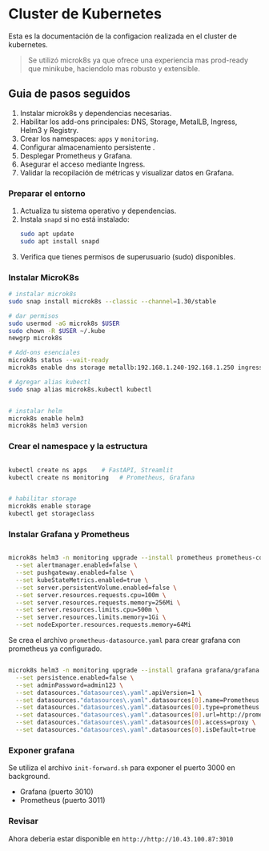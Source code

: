 # Cluster de Kubernetes

Esta es la documentación de la configacion realizada en el cluster de kubernetes.

> Se utilizó microk8s ya que ofrece una experiencia mas prod-ready que minikube, haciendolo mas robusto y extensible.

## Guia de pasos seguidos
1. Instalar microk8s y dependencias necesarias.
2. Habilitar los add-ons principales: DNS, Storage, MetalLB, Ingress, Helm3 y Registry.
3. Crear los namespaces: `apps` y `monitoring`.
4. Configurar almacenamiento persistente .
5. Desplegar Prometheus y Grafana.
6. Asegurar el acceso mediante Ingress.
7. Validar la recopilación de métricas y visualizar datos en Grafana.

### Preparar el entorno

1. Actualiza tu sistema operativo y dependencias.
2. Instala `snapd` si no está instalado:  
   ```sh
   sudo apt update
   sudo apt install snapd
   ```
3. Verifica que tienes permisos de superusuario (sudo) disponibles.

### Instalar MicroK8s

```sh
# instalar microk8s
sudo snap install microk8s --classic --channel=1.30/stable

# dar permisos
sudo usermod -aG microk8s $USER
sudo chown -R $USER ~/.kube
newgrp microk8s

# Add-ons esenciales
microk8s status --wait-ready
microk8s enable dns storage metallb:192.168.1.240-192.168.1.250 ingress helm3 registry

# Agregar alias kubectl
sudo snap alias microk8s.kubectl kubectl


# instalar helm
microk8s enable helm3
microk8s helm3 version

```


### Crear el namespace y la estructura

```sh

kubectl create ns apps    # FastAPI, Streamlit
kubectl create ns monitoring   # Prometheus, Grafana


# habilitar storage
microk8s enable storage
kubectl get storageclass

```

### Instalar Grafana y Prometheus

```sh

microk8s helm3 -n monitoring upgrade --install prometheus prometheus-community/prometheus \
  --set alertmanager.enabled=false \
  --set pushgateway.enabled=false \
  --set kubeStateMetrics.enabled=true \
  --set server.persistentVolume.enabled=false \
  --set server.resources.requests.cpu=100m \
  --set server.resources.requests.memory=256Mi \
  --set server.resources.limits.cpu=500m \
  --set server.resources.limits.memory=1Gi \
  --set nodeExporter.resources.requests.memory=64Mi

```

Se crea el archivo `prometheus-datasource.yaml` para crear grafana con prometheus ya configurado.


```sh

microk8s helm3 -n monitoring upgrade --install grafana grafana/grafana \
  --set persistence.enabled=false \
  --set adminPassword=admin123 \
  --set datasources."datasources\.yaml".apiVersion=1 \
  --set datasources."datasources\.yaml".datasources[0].name=Prometheus \
  --set datasources."datasources\.yaml".datasources[0].type=prometheus \
  --set datasources."datasources\.yaml".datasources[0].url=http://prometheus-server.monitoring.svc.cluster.local \
  --set datasources."datasources\.yaml".datasources[0].access=proxy \
  --set datasources."datasources\.yaml".datasources[0].isDefault=true

```



### Exponer grafana

Se utiliza el archivo `init-forward.sh` para exponer el puerto 3000 en background.

- Grafana (puerto 3010)
- Prometheus (puerto 3011)

### Revisar

Ahora deberia estar disponible en `http://http://10.43.100.87:3010`